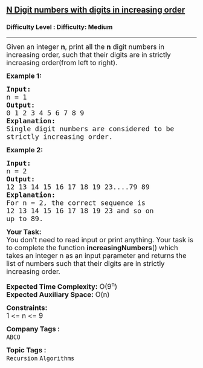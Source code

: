 <h2><a href="https://www.geeksforgeeks.org/problems/n-digit-numbers-with-digits-in-increasing-order5903/1?page=6&difficulty=Medium&status=unsolved&sortBy=submissions">N Digit numbers with digits in increasing order</a></h2><h3>Difficulty Level : Difficulty: Medium</h3><hr><div class="problems_problem_content__Xm_eO"><p><span style="font-size: 18px;">Given an integer <strong>n</strong>, print all the <strong>n</strong> digit numbers in increasing order, such that their digits are in strictly increasing order(from left to right).</span></p>
<p><span style="font-size: 18px;"><strong>Example 1:</strong></span></p>
<pre><span style="font-size: 18px;"><strong>Input:
</strong>n = 1</span>
<span style="font-size: 18px;"><strong>Output:
</strong>0 1 2 3 4 5 6 7 8 9</span>
<span style="font-size: 18px;"><strong>Explanation:
</strong>Single digit numbers are considered to be 
strictly increasing order.
</span></pre>
<p><strong><span style="font-size: 18px;">Example 2:</span></strong></p>
<pre><strong><span style="font-size: 18px;">Input:
</span></strong><span style="font-size: 18px;">n = 2</span>
<strong><span style="font-size: 18px;">Output:
</span></strong><span style="font-size: 18px;">12 13 14 15 16 17 18 19 23....79 89</span>
<strong><span style="font-size: 18px;">Explanation:
</span></strong><span style="font-size: 18px;">For n = 2, the correct sequence is
12 13 14 15 16 17 18 19 23 and so on 
up to 89.</span></pre>
<p><span style="font-size: 18px;"><strong>Your Task:&nbsp;&nbsp;</strong><br>You don't need to read input or print anything. Your task is to complete the function&nbsp;<strong>increasingNumbers</strong>() which takes an integer n as an input parameter and returns the list of numbers such that their digits are in strictly increasing order.</span></p>
<p><span style="font-size: 18px;"><strong>Expected Time Complexity:</strong> O(9<sup>n</sup>)<br><strong>Expected Auxiliary Space:</strong> O(n)</span></p>
<p><span style="font-size: 18px;"><strong>Constraints:</strong><br>1 &lt;= n &lt;= 9</span></p></div><p><span style=font-size:18px><strong>Company Tags : </strong><br><code>ABCO</code>&nbsp;<br><p><span style=font-size:18px><strong>Topic Tags : </strong><br><code>Recursion</code>&nbsp;<code>Algorithms</code>&nbsp;